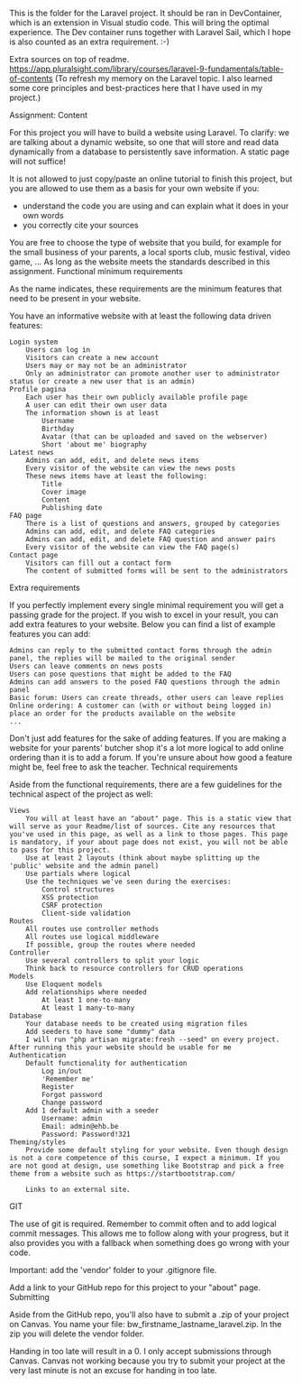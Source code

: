 This is the folder for the Laravel project. It should be ran in DevContainer, which is an extension in Visual studio code. This will bring the optimal experience. The Dev container runs together with Laravel Sail, which I hope is also counted as an extra requirement. :-)


Extra sources on top of readme.
https://app.pluralsight.com/library/courses/laravel-9-fundamentals/table-of-contents (To refresh my memory on the Laravel topic. I also learned some core principles and best-practices here that I have used in my project.)




Assignment:
Content

For this project you will have to build a website using Laravel. To clarify: we are talking about a dynamic website, so one that will store and read data dynamically from a database to persistently save information. A static page will not suffice!

It is not allowed to just copy/paste an online tutorial to finish this project, but you are allowed to use them as a basis for your own website if you:
- understand the code you are using and can explain what it does in your own words
- you correctly cite your sources

 

You are free to choose the type of website that you build, for example for the small business of your parents, a local sports club, music festival, video game, ... As long as the website meets the standards described in this assignment.
Functional minimum requirements

As the name indicates, these requirements are the minimum features that need to be present in your website.

You have an informative website with at least the following data driven features:

    Login system
        Users can log in
        Visitors can create a new account
        Users may or may not be an administrator
        Only an administrator can promote another user to administrator status (or create a new user that is an admin)
    Profile pagina
        Each user has their own publicly available profile page
        A user can edit their own user data
        The information shown is at least
            Username
            Birthday
            Avatar (that can be uploaded and saved on the webserver)
            Short 'about me' biography 
    Latest news
        Admins can add, edit, and delete news items
        Every visitor of the website can view the news posts
        These news items have at least the following:
            Title
            Cover image
            Content
            Publishing date
    FAQ page
        There is a list of questions and answers, grouped by categories
        Admins can add, edit, and delete FAQ categories
        Admins can add, edit, and delete FAQ question and answer pairs
        Every visitor of the website can view the FAQ page(s)
    Contact page
        Visitors can fill out a contact form
        The content of submitted forms will be sent to the administrators

Extra requirements

If you perfectly implement every single minimal requirement you will get a passing grade for the project. If you wish to excel in your result, you can add extra features to your website. Below you can find a list of example features you can add:

    Admins can reply to the submitted contact forms through the admin panel, the replies will be mailed to the original sender
    Users can leave comments on news posts
    Users can pose questions that might be added to the FAQ
    Admins can add answers to the posed FAQ questions through the admin panel
    Basic forum: Users can create threads, other users can leave replies
    Online ordering: A customer can (with or without being logged in) place an order for the products available on the website
    ...

Don't just add features for the sake of adding features. If you are making a website for your parents' butcher shop it's a lot more logical to add online ordering than it is to add a forum. If you're unsure about how good a feature might be, feel free to ask the teacher.
Technical requirements

Aside from the functional requirements, there are a few guidelines for the technical aspect of the project as well:

    Views
        You will at least have an "about" page. This is a static view that will serve as your Readme/list of sources. Cite any resources that you've used in this page, as well as a link to those pages. This page is mandatory, if your about page does not exist, you will not be able to pass for this project.
        Use at least 2 layouts (think about maybe splitting up the 'public' website and the admin panel)
        Use partials where logical
        Use the techniques we've seen during the exercises:
            Control structures
            XSS protection
            CSRF protection
            Client-side validation
    Routes
        All routes use controller methods
        All routes use logical middleware
        If possible, group the routes where needed
    Controller
        Use several controllers to split your logic
        Think back to resource controllers for CRUD operations
    Models
        Use Eloquent models
        Add relationships where needed
            At least 1 one-to-many
            At least 1 many-to-many 
    Database
        Your database needs to be created using migration files 
        Add seeders to have some "dummy" data
        I will run "php artisan migrate:fresh --seed" on every project. After running this your website should be usable for me
    Authentication
        Default functionality for authentication
            Log in/out
            'Remember me'
            Register
            Forgot password
            Change password
        Add 1 default admin with a seeder
            Username: admin
            Email: admin@ehb.be
            Password: Password!321
    Theming/styles
        Provide some default styling for your website. Even though design is not a core competence of this course, I expect a minimum. If you are not good at design, use something like Bootstrap and pick a free theme from a website such as https://startbootstrap.com/ 

        Links to an external site.

GIT

The use of git is required. Remember to commit often and to add logical commit messages. This allows me to follow along with your progress, but it also provides you with a fallback when something does go wrong with your code.

Important: add the 'vendor' folder to your .gitignore file.

Add a link to your GitHub repo for this project to your "about" page.
Submitting

Aside from the GitHub repo, you'll also have to submit a .zip of your project on Canvas. You name your file: bw_firstname_lastname_laravel.zip. In the zip you will delete the vendor folder.

Handing in too late will result in a 0. I only accept submissions through Canvas. Canvas not working because you try to submit your project at the very last minute is not an excuse for handing in too late.
